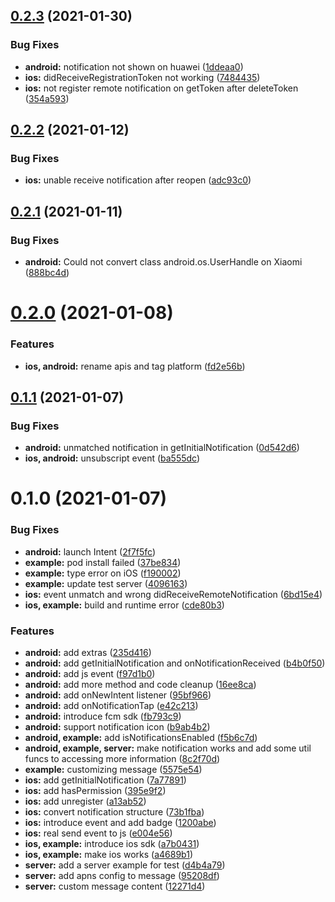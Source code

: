 ## [0.2.3](https://github.com/leyserkids/react-native-fcm-notification/compare/v0.2.2...v0.2.3) (2021-01-30)


### Bug Fixes

* **android:** notification not shown on huawei ([1ddeaa0](https://github.com/leyserkids/react-native-fcm-notification/commit/1ddeaa0e0cb7f2ad18a5f3a46809eec470e6a90c))
* **ios:** didReceiveRegistrationToken not working ([7484435](https://github.com/leyserkids/react-native-fcm-notification/commit/7484435de4bc431f623c2ef05d02fabd69c37f7f))
* **ios:** not register remote notification on getToken after deleteToken ([354a593](https://github.com/leyserkids/react-native-fcm-notification/commit/354a593a419fae6a0c70281ba19c7d8c73e1bd0d))

## [0.2.2](https://github.com/leyserkids/react-native-fcm-notification/compare/v0.2.1...v0.2.2) (2021-01-12)


### Bug Fixes

* **ios:** unable receive notification after reopen ([adc93c0](https://github.com/leyserkids/react-native-fcm-notification/commit/adc93c0ecf5c4fd15a43e7d6f0cd14383bb924c5))

## [0.2.1](https://github.com/leyserkids/react-native-fcm-notification/compare/v0.2.0...v0.2.1) (2021-01-11)


### Bug Fixes

* **android:** Could not convert class android.os.UserHandle on Xiaomi ([888bc4d](https://github.com/leyserkids/react-native-fcm-notification/commit/888bc4de6fa6a6f5fd37fff7b92d9394edea3e7d))

# [0.2.0](https://github.com/leyserkids/react-native-fcm-notification/compare/v0.1.1...v0.2.0) (2021-01-08)


### Features

* **ios, android:** rename apis and tag platform ([fd2e56b](https://github.com/leyserkids/react-native-fcm-notification/commit/fd2e56bbb09d2fd835305306a45815b55308a72d))

## [0.1.1](https://github.com/leyserkids/react-native-fcm-notification/compare/v0.1.0...v0.1.1) (2021-01-07)


### Bug Fixes

* **android:** unmatched notification in getInitialNotification ([0d542d6](https://github.com/leyserkids/react-native-fcm-notification/commit/0d542d62c989dbc7a7c089f9b51bc8d935bb94cf))
* **ios, android:** unsubscript event ([ba555dc](https://github.com/leyserkids/react-native-fcm-notification/commit/ba555dca7da75adace41cfde2b74d0baa93a2bbf))

# 0.1.0 (2021-01-07)


### Bug Fixes

* **android:** launch Intent ([2f7f5fc](https://github.com/leyserkids/react-native-fcm-notification/commit/2f7f5fcc30ee300ecec77d2f21c28cfa025569fb))
* **example:** pod install failed ([37be834](https://github.com/leyserkids/react-native-fcm-notification/commit/37be834dd01ec64d3ee89f275681d796d04d6271))
* **example:** type error on iOS ([f190002](https://github.com/leyserkids/react-native-fcm-notification/commit/f190002088810b519803d84a622505bd561d05cd))
* **example:** update test server ([4096163](https://github.com/leyserkids/react-native-fcm-notification/commit/4096163f1a20d289bd1a1df93e2b78aa9d92241a))
* **ios:** event unmatch and wrong didReceiveRemoteNotification ([6bd15e4](https://github.com/leyserkids/react-native-fcm-notification/commit/6bd15e4c3f6524af0433ff97fb2fa9a7d734db9f))
* **ios, example:** build and runtime error ([cde80b3](https://github.com/leyserkids/react-native-fcm-notification/commit/cde80b33e0eb6ea92ca8437d097094942de1a652))


### Features

* **android:** add extras ([235d416](https://github.com/leyserkids/react-native-fcm-notification/commit/235d416ddde09cfb66a0cf1a7f8e54f8638494b4))
* **android:** add getInitialNotification and onNotificationReceived ([b4b0f50](https://github.com/leyserkids/react-native-fcm-notification/commit/b4b0f50a339747515dc4905eb93ac459cf5bf3be))
* **android:** add js event ([f97d1b0](https://github.com/leyserkids/react-native-fcm-notification/commit/f97d1b05e1ed9a22bb8ce7d0b8313b82e2d33e28))
* **android:** add more method and code cleanup ([16ee8ca](https://github.com/leyserkids/react-native-fcm-notification/commit/16ee8caf8cfee2336caec202ae9b0de4c0af9314))
* **android:** add onNewIntent listener ([95bf966](https://github.com/leyserkids/react-native-fcm-notification/commit/95bf96689775897b202235ba4a07eef3b0eff601))
* **android:** add onNotificationTap ([e42c213](https://github.com/leyserkids/react-native-fcm-notification/commit/e42c213facdffcfabb213cea9daea3b155368c93))
* **android:** introduce fcm sdk ([fb793c9](https://github.com/leyserkids/react-native-fcm-notification/commit/fb793c9d40f38e3bd7e33c178cf3f789f321e037))
* **android:** support notification icon ([b9ab4b2](https://github.com/leyserkids/react-native-fcm-notification/commit/b9ab4b2307a63c214f89dbcd4852f0bb42ddaf35))
* **android, example:** add isNotificationsEnabled ([f5b6c7d](https://github.com/leyserkids/react-native-fcm-notification/commit/f5b6c7d812f60988d684b8dec246e878d1cf0314))
* **android, example, server:** make notification works and add some util funcs to accessing more information ([8c2f70d](https://github.com/leyserkids/react-native-fcm-notification/commit/8c2f70d03be2034f4e8b0163b309ed6038f68967))
* **example:** customizing message ([5575e54](https://github.com/leyserkids/react-native-fcm-notification/commit/5575e54091bf9e48c18b5e01d09807034719a183))
* **ios:** add getInitialNotification ([7a77891](https://github.com/leyserkids/react-native-fcm-notification/commit/7a77891bf699bdc8a3ade4d1914e69bcf8d95e57))
* **ios:** add hasPermission ([395e9f2](https://github.com/leyserkids/react-native-fcm-notification/commit/395e9f2f470ec3660a031b296164bb29b1bc23bb))
* **ios:** add unregister ([a13ab52](https://github.com/leyserkids/react-native-fcm-notification/commit/a13ab52c5bebc15d21683ac586ae05ce624215ae))
* **ios:** convert notification structure ([73b1fba](https://github.com/leyserkids/react-native-fcm-notification/commit/73b1fbabe57186af96f82fcabd7ab74ee11b7c87))
* **ios:** introduce event and add badge ([1200abe](https://github.com/leyserkids/react-native-fcm-notification/commit/1200abe5e18c7042511d005e7f1dbf751d98bdf9))
* **ios:** real send event to js ([e004e56](https://github.com/leyserkids/react-native-fcm-notification/commit/e004e56619cdc0ebbfa057369e34cd7c1dbd949f))
* **ios, example:** introduce ios sdk ([a7b0431](https://github.com/leyserkids/react-native-fcm-notification/commit/a7b043129ad65c8c6816637ef34a3ec09e0d3965))
* **ios, example:** make ios works ([a4689b1](https://github.com/leyserkids/react-native-fcm-notification/commit/a4689b14d92b0d4626d2d9ce0886e1242b88c579))
* **server:** add a server example for test ([d4b4a79](https://github.com/leyserkids/react-native-fcm-notification/commit/d4b4a798f678bb3eb2aa9f0504f9729314eb1ffa))
* **server:** add apns config to message ([95208df](https://github.com/leyserkids/react-native-fcm-notification/commit/95208dfb97ad32595c45a8c3fcc6f1105c8e8c6c))
* **server:** custom message content ([12271d4](https://github.com/leyserkids/react-native-fcm-notification/commit/12271d410127cd16bc5e5f3756ead98284949af3))

